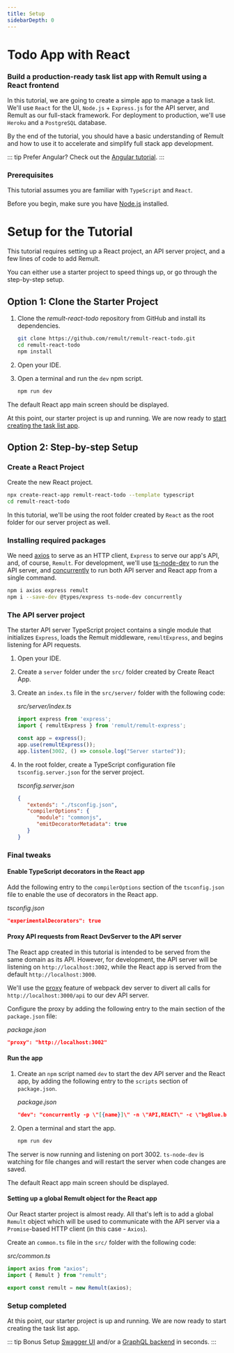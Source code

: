 ```yaml
---
title: Setup
sidebarDepth: 0
---
```


# Todo App with React

### Build a production-ready task list app with Remult using a React frontend

In this tutorial, we are going to create a simple app to manage a task list. We'll use `React` for the UI, `Node.js` + `Express.js` for the API server, and Remult as our full-stack framework. For deployment to production, we'll use `Heroku` and a `PostgreSQL` database. 

By the end of the tutorial, you should have a basic understanding of Remult and how to use it to accelerate and simplify full stack app development.

::: tip Prefer Angular?
Check out the [Angular tutorial](../tutorial-angular).
:::

### Prerequisites

This tutorial assumes you are familiar with `TypeScript` and `React`.

Before you begin, make sure you have [Node.js](https://nodejs.org) installed. <!-- consider specifying Node minimum version with npm -->

# Setup for the Tutorial
This tutorial requires setting up a React project, an API server project, and a few lines of code to add Remult.

You can either use a starter project to speed things up, or go through the step-by-step setup.

## Option 1: Clone the Starter Project

1. Clone the *remult-react-todo* repository from GitHub and install its dependencies.

   ```sh
   git clone https://github.com/remult/remult-react-todo.git
   cd remult-react-todo
   npm install
   ```

2. Open your IDE.
3. Open a terminal and run the `dev` npm script.

   ```sh
   npm run dev
   ```

The default React app main screen should be displayed.

At this point, our starter project is up and running. We are now ready to [start creating the task list app](./entities.md).

## Option 2: Step-by-step Setup

### Create a React Project
Create the new React project.
```sh
npx create-react-app remult-react-todo --template typescript
cd remult-react-todo
```

In this tutorial, we'll be using the root folder created by `React` as the root folder for our server project as well.
### Installing required packages
We need [axios](https://axios-http.com/) to serve as an HTTP client, `Express` to serve our app's API, and, of course, `Remult`. For development, we'll use [ts-node-dev](https://www.npmjs.com/package/ts-node-dev) to run the API server, and [concurrently](https://www.npmjs.com/package/concurrently) to run both API server and React app from a single command.
```sh
npm i axios express remult
npm i --save-dev @types/express ts-node-dev concurrently
```
### The API server project
The starter API server TypeScript project contains a single module that initializes `Express`, loads the Remult middleware, `remultExpress`, and begins listening for API requests.

1. Open your IDE.

2. Create a `server` folder under the `src/` folder created by Create React App.

3. Create an `index.ts` file in the `src/server/` folder with the following code:

   *src/server/index.ts*
   ```ts
   import express from 'express';
   import { remultExpress } from 'remult/remult-express';
   
   const app = express();
   app.use(remultExpress());
   app.listen(3002, () => console.log("Server started"));
   ```

4. In the root folder, create a TypeScript configuration file `tsconfig.server.json` for the server project.

   *tsconfig.server.json*
   ```json
   {
      "extends": "./tsconfig.json",
      "compilerOptions": {
         "module": "commonjs",
         "emitDecoratorMetadata": true
      }
   }
   ```

### Final tweaks

#### Enable TypeScript decorators in the React app

Add the following entry to the `compilerOptions` section of the `tsconfig.json` file to enable the use of decorators in the React app.
   
*tsconfig.json*
```json
"experimentalDecorators": true
```

#### Proxy API requests from React DevServer to the API server
The React app created in this tutorial is intended to be served from the same domain as its API. 
However, for development, the API server will be listening on `http://localhost:3002`, while the React app is served from the default `http://localhost:3000`. 

We'll use the [proxy](https://create-react-app.dev/docs/proxying-api-requests-in-development/) feature of webpack dev server to divert all calls for `http://localhost:3000/api` to our dev API server.

Configure the proxy by adding the following entry to the main section of the `package.json` file:

*package.json*
```json
"proxy": "http://localhost:3002"
```

#### Run the app

1. Create an `npm` script named `dev` to start the dev API server and the React app, by adding the following entry to the `scripts` section of `package.json`.

   *package.json*
   ```json
   "dev": "concurrently -p \"[{name}]\" -n \"API,REACT\" -c \"bgBlue.bold,bgGreen.bold\" \"ts-node-dev -P tsconfig.server.json src/server/\" \"react-scripts start\""
   ```
   
2. Open a terminal and start the app.
   ```sh
   npm run dev
   ```

The server is now running and listening on port 3002. `ts-node-dev` is watching for file changes and will restart the server when code changes are saved.

The default React app main screen should be displayed.

#### Setting up a global Remult object for the React app
Our React starter project is almost ready. All that's left is to add a global `Remult` object which will be used to communicate with the API server via a `Promise`-based HTTP client (in this case - `Axios`).

Create an `common.ts` file in the `src/` folder with the following code:

*src/common.ts*
```ts
import axios from "axios";
import { Remult } from "remult";

export const remult = new Remult(axios); 
```

### Setup completed
At this point, our starter project is up and running. We are now ready to start creating the task list app.

::: tip Bonus 
Setup [Swagger UI](../../docs/adding-swagger) and/or a [GraphQL backend](../../docs/adding-graphql) in seconds.
:::
